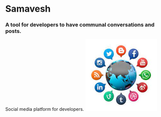 # Samavesh

### A tool for developers to have communal conversations and posts.

Social media platform for developers.
![Image of icon](social.jpg)

